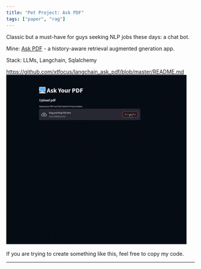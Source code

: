 ```yaml
---
title: "Pet Project: Ask PDF"
tags: ["paper", "rag"]
---
```


Classic but a must-have for guys seeking NLP jobs these days: a chat bot.

Mine: [Ask PDF](https://github.com/xtfocus/langchain_ask_pdf/) - a history-aware retrieval augmented gneration app.

Stack: LLMs, Langchain, Sqlalchemy

https://github.com/xtfocus/langchain_ask_pdf/blob/master/README.md
![](https://github.com/xtfocus/langchain_ask_pdf/blob/master/app.gif)

If you are trying to create something like this, feel free to copy my code.

---

